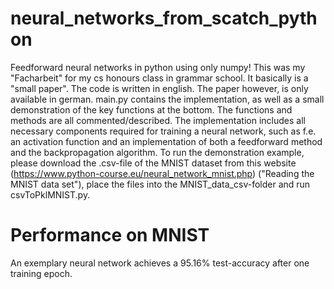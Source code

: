 # neural_networks_from_scatch_python
Feedforward neural networks in python using only numpy!
This was my "Facharbeit" for my cs honours class in grammar school.
It basically is a "small paper".
The code is written in english.
The paper however, is only available in german.
main.py contains the implementation, as well as a small demonstration
of the key functions at the bottom. The functions and methods are
all commented/described. The implementation includes all
necessary components required for training a neural network,
such as f.e. an activation function and an implementation of both
a feedforward method and the backpropagation algorithm.
To run the demonstration example, please download the .csv-file
of the MNIST dataset from this website (https://www.python-course.eu/neural_network_mnist.php)
("Reading the MNIST data set"), place the files into the MNIST_data_csv-folder and run
csvToPklMNIST.py.

# Performance on MNIST
An exemplary neural network achieves a 95.16% test-accuracy after one training epoch.
